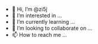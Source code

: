 - 👋 Hi, I’m @zi5j
- 👀 I’m interested in ...
- 🌱 I’m currently learning ...
- 💞️ I’m looking to collaborate on ...
- 📫 How to reach me ...

<!---
zi5j/zi5j is a ✨ special ✨ repository because its `README.md` (this file) appears on your GitHub profile.
You can click the Preview link to take a look at your changes.
--->

